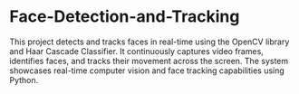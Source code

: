 # Face-Detection-and-Tracking
This project detects and tracks faces in real-time using the OpenCV library and Haar Cascade Classifier. It continuously captures video frames, identifies faces, and tracks their movement across the screen. The system showcases real-time computer vision and face tracking capabilities using Python.
